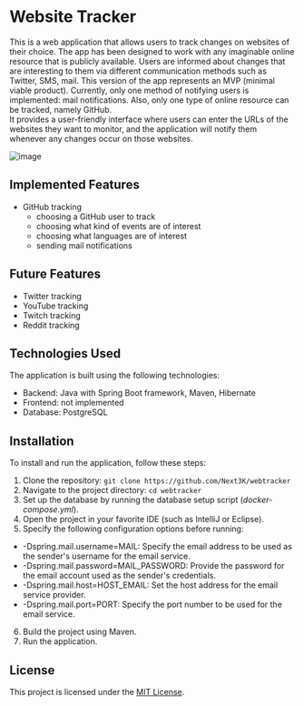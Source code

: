 Website Tracker
======================

This is a web application that allows users to track changes on websites of their choice.
The app has been designed to work with any imaginable online resource that is publicly available.
Users are informed about changes that are interesting to them via different communication methods such as 
Twitter, SMS, mail.
This version of the app represents an MVP (minimal viable product). Currently, only one method of notifying users is implemented: mail notifications. 
Also, only one type of online resource can be tracked, namely GitHub.     
It provides a user-friendly interface where users can enter the URLs of the websites they want to monitor, and the application will notify them whenever any changes occur on those websites.

![image](https://github.com/Next3K/webtracker/assets/52383281/e26af43c-3b24-4cc9-928d-e2b6c78ffa68)


Implemented Features
--------

-   GitHub tracking
    - choosing a GitHub user to track
    - choosing what kind of events are of interest
    - choosing what languages are of interest 
    - sending mail notifications 

Future Features
--------
-   Twitter tracking
-   YouTube tracking
-   Twitch tracking
-   Reddit tracking

Technologies Used
-----------------

The application is built using the following technologies:

-   Backend: Java with Spring Boot framework, Maven, Hibernate
-   Frontend: not implemented
-   Database: PostgreSQL

Installation
------------

To install and run the application, follow these steps:

1.  Clone the repository: `git clone https://github.com/Next3K/webtracker`
2.  Navigate to the project directory: `cd webtracker`
3.  Set up the database by running the database setup script (_docker-compose.yml_).
4.  Open the project in your favorite IDE (such as IntelliJ or Eclipse).
5.  Specify the following configuration options before running:
- -Dspring.mail.username=MAIL: Specify the email address to be used as the sender's username for the email service.
- -Dspring.mail.password=MAIL_PASSWORD: Provide the password for the email account used as the sender's credentials.
- -Dspring.mail.host=HOST_EMAIL: Set the host address for the email service provider.
- -Dspring.mail.port=PORT: Specify the port number to be used for the email service.
6.  Build the project using Maven.
7.  Run the application.


License
-------

This project is licensed under the [MIT License](https://github.com/Next3K/webtracker).
